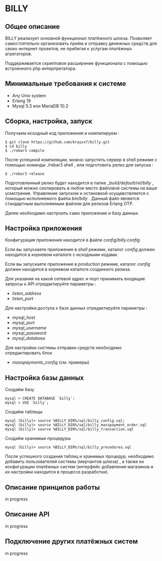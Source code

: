 BILLY
====

## Общее описание

BILLY реализует основной функционал платёжного шлюза. Позволяет самостоятельно организовать приём и отправку денежных средств для своих интернет проектов, не прибегая к услугам платёжных агрегаторов.

Поддерживается скриптовое расширение функционала с помощью встроенного php интерпретатора.

## Минимальные требования к системе

- Any Unix system
- Erlang 19
- Mysql 5.3 или MariaDB 10.2

## Сборка, настройка, запуск

Получаем исходный код приложения и компилируем :

	$ git clone https://github.com/kraysx7/billy.git
	$ cd billy
	$ ./rebar3 compile

После успешной компиляции, можно запустить сервер в shell режиме с помощью команды ./rebar3 shell , или подготовить релиз для запуска :

	$ ./rebar3 release

Подготовленный релиз будет находится в папке *_build/default/rel/billy*  , который можно скопировать в любое место файловой системы на ваше усмотрение. Управление запуском и остановкой  осущевствляется с помощью исполняемого файла *bin/billy* . Данный файл является стандартным выполняемым файлом для релизов Erlang OTP.

Далее необходимо настроить само приложение и базу данных.

## Настройка приложения

Конфигурация приложения находится в файле *config/billy.config*.

Если вы запускаете приложение в *shell* режиме, каталог *config* должен находится в корневом каталоге с исходными кодами.

Если вы запускаете приложение в *production* режиме,  каталог *config* должен находится в корневом каталоге созданного релиза.

Для указания на какой сетевой адрес и порт принимать входящие запросы к API отредактируйте параметры :

- *listen_address*
- *listen_port*

Для настройки доступа к базе данных отредактируйте параметры :

- *mysql_host*
- *mysql_port*
- *mysql_username*
- *mysql_password*
- *mysql_database*

Для настройки системы отправки средств необходимо отредактировать блок

- *masspayments_config* (см. примеры)

## Настройка базы данных

Создаём базу

	mysql > CREATE DATABASE `billy`;
	mysql > USE `billy`;

Создаём таблицы

	mysql (billy)> source %BILLY_DIR%/sql/billy_config.sql;
	mysql (billy)> source %BILLY_DIR%/sql/billy_masspayment_order.sql
	mysql (billy)> source %BILLY_DIR%/sql/billy_transaction.sql

Создаём хранимые процедуры

	mysql (billy)> source %BILLY_DIR%/sql/billy_procedures.sql

После успешного создания таблиц и хранимых процедур, необходимо добавить пользователей системы (мерчантов шлюза) , а также их конфигурации платёжных систем (интерфейс добавления магазинов и их настройки находится в процессе разработки).

## Описание принципов работы
in progress
## Описание API
in progress
## Подключение других платёжных систем
in progress
